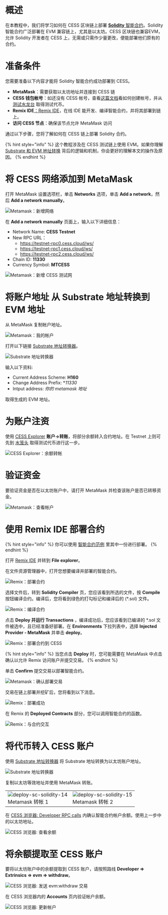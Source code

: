 # 概述

在本教程中，我们将学习如何在 CESS 区块链上部署 [**Solidity** 智能合约](https://docs.soliditylang.org/en/latest/introduction-to-smart-contracts.html)。Solidity 智能合约广泛部署在 EVM 兼容链上，尤其是以太坊。CESS 区块链也兼容EVM，允许 Solidity 开发者在 CESS 上，无需或只需作少量更改，便能部署他们原有的合约。

# 准备条件

您需要准备以下内容才能将 Solidity 智能合约成功部署到 CESS。

- **MetaMask**：需要获取以太坊地址并连接到 CESS 链
- **CESS 钱包帐号**：如还没有 CESS 帐号，查看[这篇文档](../../community/cess-account.md)看如何创建帐号，并从 [测试水龙台](../guides/testnet-faucet.md) 取得测试代币。
- **Remix IDE**[：Remix IDE](https://remix.ethereum.org/)，在线 IDE 能开发、编译智能合约，并将其部署到链上。
- **访问 CESS 节点**：确保该节点允许 MetaMask 访问

通过以下步骤，您将了解如何在 CESS 链上部署 Solidity 合约。

{% hint style="info" %}
这个教程涉及在 CESS 测试链上使用 EVM。如果你理解 [Substrate 和 EVM 地址转换](../guides/substrate-evm.md) 背后的逻辑和机制，你会更好的理解本文的操作及原因。
{% endhint %}

# 将 CESS 网络添加到 MetaMask

打开 MetaMask 设置选项栏，单击 **Networks** 选项，单击 **Add a network**，然后 **Add a network manually**。

![Metamask：新增网络](../../assets/developer/tutorials/deploy-sc-solidity/01.png)

在 **Add a network manually** 页面上，输入以下详细信息：

- Network Name: **CESS Testnet**
- New RPC URL：
   - <https://testnet-rpc0.cess.cloud/ws/>
   - <https://testnet-rpc1.cess.cloud/ws/>
   - <https://testnet-rpc2.cess.cloud/ws/>
- Chain ID: **11330**
- Currency Symbol: **MTCESS**

![Metamask：新增 CESS 测试网](../../assets/developer/tutorials/deploy-sc-solidity/02.png)

# 将账户地址 从 Substrate 地址转换到 EVM 地址

从 MetaMask 复制帐户地址。

![Metamask：我的帐户](../../assets/developer/tutorials/deploy-sc-solidity/03.png)

打开以下链接 [Substrate 地址转换器](https://hoonsubin.github.io/evm-substrate-address-converter)。

![Substrate 地址转换器](../../assets/developer/tutorials/deploy-sc-solidity/04.png)

输入以下资料:

- Current Address Scheme: **H160**
- Change Address Prefix: **11330*
- Intput address: *你的 metamask 地址*

取得生成的 EVM 地址。

# 为账户注资

使用 [CESS Explorer](https://testnet.cess.cloud/) **账户->转账**，将部分余额转入合约地址。在 Testnet 上则可先到 [水笼头](https://cess.cloud/faucet.html) 取得测试代币进行这一步。

![CESS Explorer：余额转帐](../../assets/developer/tutorials/deploy-sc-solidity/05.png)

# 验证资金

要验证资金是否在以太坊账户中，请打开 MetaMask 并检查该账户是否已转移资金。

![Metamask：查看帐户](../../assets/developer/tutorials/deploy-sc-solidity/06.png)

# 使用 Remix IDE 部署合约

{% hint style="info" %}
你可以使用 [智能合约范例](https://github.com/CESSProject/cess-course/tree/main/examples/hardhat) 里其中一份进行部署。
{% endhint %}

打开 [Remix IDE](https://remix.ethereum.org/) 并转到 **File explorer**。

在文件资源管理器中，打开您想要编译并部署的智能合约。

![Remix：部署合约](../../assets/developer/tutorials/deploy-sc-solidity/07.png)

选择文件后，转到 **Solidity Compiler** 页，您应该看到所选的文件，按 **Compile** 按钮编译合约。编译后，您将看到绿色的打勾标记和编译后的 (\*.sol) 文件。

![Remix：编译合约](../../assets/developer/tutorials/deploy-sc-solidity/08.png)

点击 **Deploy 并运行 Transactions** ，编译成功后，您应该看到已编译的 \*.sol 文件被选中，且已经准备好部署。在 **Environments** 下拉列表中，选择 **Injected Provider - MetaMask** 并单击 **deploy**。

![Remix：部署合约到 CESS](../../assets/developer/tutorials/deploy-sc-solidity/09.png)

{% hint style="info" %}
当您点击 **Deploy** 时，您可能需要在 MetaMask 中点击确认以允许 Remix 访问账户并提交交易。
{% endhint %}

单击 **Confirm** 提交交易以部署智能合约。

![Metamask：确认部署交易](../../assets/developer/tutorials/deploy-sc-solidity/10.png)

交易在链上部署并挖矿后，您将看到以下消息。

![Remix：部署成功](../../assets/developer/tutorials/deploy-sc-solidity/11.png)

在 Remix 的 **Deployed Contracts** 部分，您可以调用智能合约的函数。

![Remix：与合约交互](../../assets/developer/tutorials/deploy-sc-solidity/12.png)

# 将代币转入 CESS 账户

使用 [Substrate 地址转换器](https://hoonsubin.github.io/evm-substrate-address-converter) 将 Substrate 地址转换为以太坊账户地址。

![Substrate 地址转换器](../../assets/developer/tutorials/deploy-sc-solidity/13.png)

复制以太坊等效地址并使用 MetaMask 转账。

<table>
  <tr>
    <td>
      <img src="../../assets/developer/tutorials/deploy-sc-solidity/14.png" alt="deploy-sc-solidity-14"/>
      <br/>Metamask 转帐 1
    </td>
    <td>
      <img src="../../assets/developer/tutorials/deploy-sc-solidity/15.png" alt="deploy-sc-solidity-15"/>
      <br/>Metamask 转帐 2
    </td>
  </tr>
</table>

在 [CESS 浏览器: Developer RPC calls](https://testnet.cess.cloud/#/rpc) 内确认智能合约帐户余额。使用上一步中的以太坊地址。

![CESS 浏览器: 查看余额](../../assets/developer/tutorials/deploy-sc-solidity/16.png)

# 将余额提取至 CESS 账户

要将以太坊账户中的余额提取到 CESS 账户，请按照路线 **Developer => Extrinsics => evm => withdraw**。

![CESS 浏览器: 发送 evm:withdraw 交易](../../assets/developer/tutorials/deploy-sc-solidity/17.png)

在 CESS 浏览器内的 **Accounts** 页内验证帐户余额。

![CESS 浏览器: 更新帐户](../../assets/developer/tutorials/deploy-sc-solidity/18.png)
